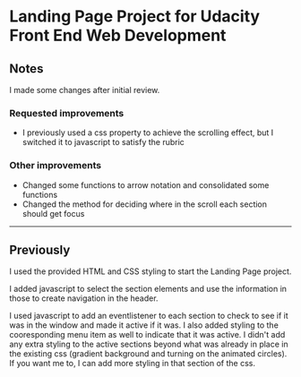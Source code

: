 # Landing Page Project for Udacity Front End Web Development

## Notes

I made some changes after initial review.

### Requested improvements
 - I previously used a css property to achieve the scrolling effect, but I switched it to javascript to satisfy the rubric

### Other improvements
- Changed some functions to arrow notation and consolidated some functions
- Changed the method for deciding where in the scroll each section should get focus

------------

## Previously

I used the provided HTML and CSS styling to start the Landing Page project.

I added javascript to select the section elements and use the information in those to create navigation in the header.

I used javascript to add an eventlistener to each section to check to see if it was in the window and made it active if it was. I also added styling to the cooresponding menu item as well to indicate that it was active. I didn't add any extra styling to the active sections beyond what was already in place in the existing css (gradient background and turning on the animated circles). If you want me to, I can add more styling in that section of the css.
